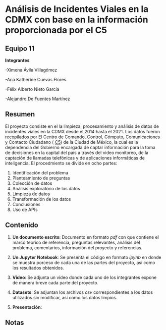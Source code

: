 # Análisis de Incidentes Viales en la CDMX con base en la información proporcionada por el C5

## Equipo 11

**Integrantes**

-Ximena Ávila Villagómez

-Ana Katherine Cuevas Flores

-Félix Alberto Nieto García

-Alejandro De Fuentes Martínez

## Resumen 
El proyecto consiste en el la limpieza, procesamiento y análisis de datos de incidentes viales en la CDMX desde el 2014 hasta el 2021. Los datos fueron recopilados por El Centro de Comando, Control, Cómputo, Comunicaciones y Contacto Ciudadano  ( [C5](https://www.c5.cdmx.gob.mx/)) de la Ciudad de México, la cual es la dependencia del Gobierno  encargada de captar información para la toma de decisiones en la capital del país a través del video monitoreo, de la captación de llamadas telefónicas y de aplicaciones informáticas de inteligencia. El procedmiento se divide en ocho partes:

1. Identificación del problema
2. Planteamiento de preguntas
3. Colección de datos
4. Análisis exploratorio de los datos
5. Limpieza de datos
6. Transformación de los datos
7. Conclusiones
8. Uso de APIs

## Contenido

1. **Un documento escrito**: 
Documento en formato *pdf* con  que contiene el marco teorico de referencia, preguntas relevantes, análisis del problema, comentarios, información del proyecto y referencias. 

2. **Un Jupyter Notebook**: 
 Se presenta el código en formato *ipynb* en donde se muestra porceso de cada una de las partes del proyecto, así como los resultados obtenidos. 

3. **Vídeo**:
Se adjunta un vídeo donde cada uno de los integrantes expone de manera breve cada parte del proyecto.

4. **Datasets**:
Se adjuntan los archivos *csv* correspondientes a los datos utilizados sin modificar, así como los datos limpios.

5. **Presentación**:

## Notas
